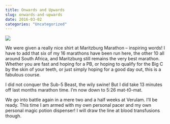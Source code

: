 ```yaml
---
title: Onwards and Upwards
slug: onwards-and-upwards
date: 2016-03-02
categories: "Uncategorized"
---
```


<p><img src="http://res.cloudinary.com/dy6grlu8z/image/upload/v1558841970/vtad3kmiehywpdoiueo4.jpg"/></p>
<p>We were given a really nice shirt at Maritzburg Marathon – inspiring words! I have to add that six of my 16 marathons have been run here, the other 10 all around South Africa, and Maritzburg still remains the very best marathon. Whether you are fast and hoping for a PB, or hoping to qualify for the Big C by the skin of your teeth, or just simply hoping for a good day out, this is a fabulous course.</p>
<p>I did not conquer the Sub-5 Beast, the wily swine! But I did take 13 minutes off last months marathon time. I’m now down to 5:26 mat-t0-mat.</p>
<p>We go into battle again in a mere two and a half weeks at Verulam. I’ll be ready. This time I am armed with my own personal pacer and my own personal magic potion dispenser! I will draw the line at blood transfusions though.</p>







